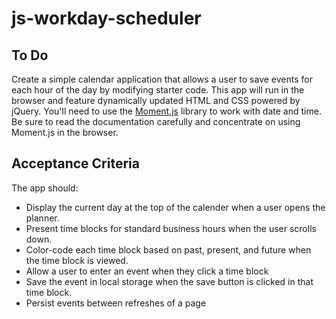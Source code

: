 # js-workday-scheduler

## To Do
Create a simple calendar application that allows a user to save events for each hour of the day by modifying starter code. This app will run in the browser and feature dynamically updated HTML and CSS powered by jQuery.
You'll need to use the [Moment.js](https://momentjs.com/) library to work with date and time. Be sure to read the documentation carefully and concentrate on using Moment.js in the browser.

## Acceptance Criteria
The app should:
* Display the current day at the top of the calender when a user opens the planner.
* Present time blocks for standard business hours when the user scrolls down.
* Color-code each time block based on past, present, and future when the time block is viewed.
* Allow a user to enter an event when they click a time block
* Save the event in local storage when the save button is clicked in that time block.
* Persist events between refreshes of a page